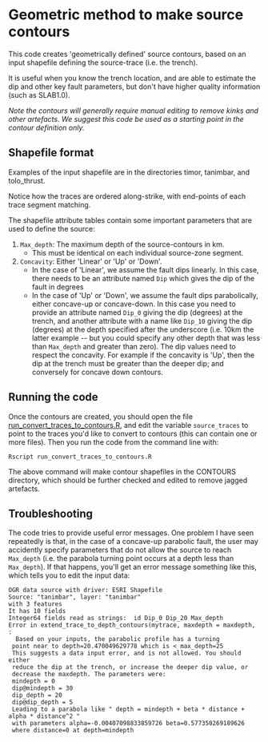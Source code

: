 # Geometric method to make source contours

This code creates 'geometrically defined' source contours, based on an input
shapefile defining the source-trace (i.e. the trench).

It is useful when you know the trench location, and are able to estimate the dip and
other key fault parameters, but don't have higher quality information (such as SLAB1.0).

*Note the contours will generally require manual editing to remove kinks and other artefacts. We suggest this code be used as a starting point in the contour definition only.*

## Shapefile format
Examples of the input shapefile are in the directories timor, tanimbar, and tolo_thrust.

Notice how the traces are ordered along-strike, with end-points of each trace segment matching.

The shapefile attribute tables contain some important parameters that are used to define the source:
1. `Max_depth`: The maximum depth of the source-contours in km. 
    * This must be identical on each individual source-zone segment. 
2. `Concavity`: Either 'Linear' or 'Up' or 'Down'. 
    * In the case of 'Linear', we assume the fault dips linearly. In this case, there needs to be an attribute named `Dip` which gives the dip of the fault in degrees 
    * In the case of 'Up' or 'Down', we assume the fault dips parabolically, either concave-up or concave-down. In this case you need to provide an attribute named `Dip_0` giving the dip (degrees) at the trench, and another attribute with a name like `Dip_10` giving the dip (degrees) at the depth specified after the underscore (i.e. 10km the latter example -- but you could specify any other depth that was less than `Max_depth` and greater than zero). The dip values need to respect the concavity. For example if the concavity is 'Up', then the dip at the trench must be greater than the deeper dip; and conversely for concave down contours.

## Running the code
Once the contours are created, you should open the file [run_convert_traces_to_contours.R](run_convert_traces_to_contours.R), and edit the variable `source_traces` to point to the traces you'd like to convert to contours (this can contain one or more files). Then you run the code from the command line with:

    Rscript run_convert_traces_to_contours.R

The above command will make contour shapefiles in the CONTOURS directory, which should be further checked and edited to remove jagged artefacts.

## Troubleshooting
The code tries to provide useful error messages. One problem I have seen repeatedly is that, in the case of a concave-up parabolic fault, the user may accidently specify parameters that do not allow the source to reach `Max_depth` (i.e. the parabola turning point occurs at a depth less than `Max_depth`). If that happens, you'll get an error message something like this, which tells you to edit the input data:

    OGR data source with driver: ESRI Shapefile
    Source: "tanimbar", layer: "tanimbar"
    with 3 features
    It has 10 fields
    Integer64 fields read as strings:  id Dip_0 Dip_20 Max_depth
    Error in extend_trace_to_depth_contours(mytrace, maxdepth = maxdepth,  :
      Based on your inputs, the parabolic profile has a turning 
     point near to depth=20.470049629778 which is < max_depth=25
     This suggests a data input error, and is not allowed. You should either
     reduce the dip at the trench, or increase the deeper dip value, or
     decrease the maxdepth. The parameters were:
     mindepth = 0
     dip@mindepth = 30
     dip_depth = 20
     dip@dip_depth = 5
     Leading to a parabola like " depth = mindepth + beta * distance + alpha * distance^2 "
     with parameters alpha=-0.00407098833859726 beta=0.577350269189626
     where distance=0 at depth=mindepth

